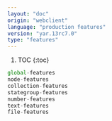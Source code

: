 ```yaml
---
layout: "doc"
origin: "webclient"
language: "production features"
version: "yar.13rc7.0"
type: "features"
---
```


1. TOC
{:toc}

```js
global-features
node-features
collection-features
stategroup-features
number-features
text-features
file-features
```
